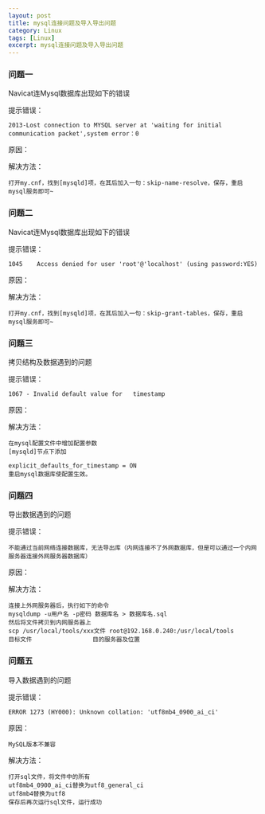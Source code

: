 ```yaml
---
layout: post
title: mysql连接问题及导入导出问题
category: Linux
tags: [Linux]
excerpt: mysql连接问题及导入导出问题
---
```

### 问题一 ###

Navicat连Mysql数据库出现如下的错误

提示错误： 

    2013-Lost connection to MYSQL server at 'waiting for initial communication packet',system error：0


原因：

解决方法：

    打开my.cnf，找到[mysqld]项，在其后加入一句：skip-name-resolve，保存，重启mysql服务即可~


### 问题二 ###

Navicat连Mysql数据库出现如下的错误

提示错误： 

    1045    Access denied for user 'root'@'localhost' (using password:YES)


原因：

解决方法：

    打开my.cnf，找到[mysqld]项，在其后加入一句：skip-grant-tables，保存，重启mysql服务即可~


### 问题三 ###

拷贝结构及数据遇到的问题

提示错误： 

    1067 - Invalid default value for   timestamp


原因：

解决方法：

    在mysql配置文件中增加配置参数
	[mysqld]节点下添加
	
	explicit_defaults_for_timestamp = ON
	重启mysql数据库使配置生效。

### 问题四 ###

导出数据遇到的问题

提示错误： 

    不能通过当前网络连接数据库，无法导出库（内网连接不了外网数据库，但是可以通过一个内网服务器连接外网服务器数据库）


原因：

解决方法：

    连接上外网服务器后，执行如下的命令
	mysqldump -u用户名 -p密码 数据库名 > 数据库名.sql
	然后将文件拷贝到内网服务器上
	scp /usr/local/tools/xxx文件 root@192.168.0.240:/usr/local/tools
	目标文件                 目的服务器及位置

### 问题五 ###

导入数据遇到的问题

提示错误： 

    ERROR 1273 (HY000): Unknown collation: 'utf8mb4_0900_ai_ci'


原因：
	
	MySQL版本不兼容

解决方法：

    打开sql文件，将文件中的所有
	utf8mb4_0900_ai_ci替换为utf8_general_ci
	utf8mb4替换为utf8
	保存后再次运行sql文件，运行成功
